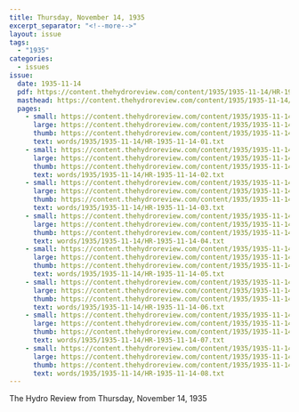 ```yaml
---
title: Thursday, November 14, 1935
excerpt_separator: "<!--more-->"
layout: issue
tags:
  - "1935"
categories:
  - issues
issue:
  date: 1935-11-14
  pdf: https://content.thehydroreview.com/content/1935/1935-11-14/HR-1935-11-14.pdf
  masthead: https://content.thehydroreview.com/content/1935/1935-11-14/masthead/HR-1935-11-14.jpg
  pages:
    - small: https://content.thehydroreview.com/content/1935/1935-11-14/small/HR-1935-11-14-01.jpg
      large: https://content.thehydroreview.com/content/1935/1935-11-14/large/HR-1935-11-14-01.jpg
      thumb: https://content.thehydroreview.com/content/1935/1935-11-14/thumbnails/HR-1935-11-14-01.jpg
      text: words/1935/1935-11-14/HR-1935-11-14-01.txt
    - small: https://content.thehydroreview.com/content/1935/1935-11-14/small/HR-1935-11-14-02.jpg
      large: https://content.thehydroreview.com/content/1935/1935-11-14/large/HR-1935-11-14-02.jpg
      thumb: https://content.thehydroreview.com/content/1935/1935-11-14/thumbnails/HR-1935-11-14-02.jpg
      text: words/1935/1935-11-14/HR-1935-11-14-02.txt
    - small: https://content.thehydroreview.com/content/1935/1935-11-14/small/HR-1935-11-14-03.jpg
      large: https://content.thehydroreview.com/content/1935/1935-11-14/large/HR-1935-11-14-03.jpg
      thumb: https://content.thehydroreview.com/content/1935/1935-11-14/thumbnails/HR-1935-11-14-03.jpg
      text: words/1935/1935-11-14/HR-1935-11-14-03.txt
    - small: https://content.thehydroreview.com/content/1935/1935-11-14/small/HR-1935-11-14-04.jpg
      large: https://content.thehydroreview.com/content/1935/1935-11-14/large/HR-1935-11-14-04.jpg
      thumb: https://content.thehydroreview.com/content/1935/1935-11-14/thumbnails/HR-1935-11-14-04.jpg
      text: words/1935/1935-11-14/HR-1935-11-14-04.txt
    - small: https://content.thehydroreview.com/content/1935/1935-11-14/small/HR-1935-11-14-05.jpg
      large: https://content.thehydroreview.com/content/1935/1935-11-14/large/HR-1935-11-14-05.jpg
      thumb: https://content.thehydroreview.com/content/1935/1935-11-14/thumbnails/HR-1935-11-14-05.jpg
      text: words/1935/1935-11-14/HR-1935-11-14-05.txt
    - small: https://content.thehydroreview.com/content/1935/1935-11-14/small/HR-1935-11-14-06.jpg
      large: https://content.thehydroreview.com/content/1935/1935-11-14/large/HR-1935-11-14-06.jpg
      thumb: https://content.thehydroreview.com/content/1935/1935-11-14/thumbnails/HR-1935-11-14-06.jpg
      text: words/1935/1935-11-14/HR-1935-11-14-06.txt
    - small: https://content.thehydroreview.com/content/1935/1935-11-14/small/HR-1935-11-14-07.jpg
      large: https://content.thehydroreview.com/content/1935/1935-11-14/large/HR-1935-11-14-07.jpg
      thumb: https://content.thehydroreview.com/content/1935/1935-11-14/thumbnails/HR-1935-11-14-07.jpg
      text: words/1935/1935-11-14/HR-1935-11-14-07.txt
    - small: https://content.thehydroreview.com/content/1935/1935-11-14/small/HR-1935-11-14-08.jpg
      large: https://content.thehydroreview.com/content/1935/1935-11-14/large/HR-1935-11-14-08.jpg
      thumb: https://content.thehydroreview.com/content/1935/1935-11-14/thumbnails/HR-1935-11-14-08.jpg
      text: words/1935/1935-11-14/HR-1935-11-14-08.txt
---
```


The Hydro Review from Thursday, November 14, 1935

<!--more-->

